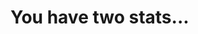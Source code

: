 <html lang="en">
<head>
  <meta charset="utf-8">
  <title>Two Stats</title>
</head>
<body>
<h1>
You have two stats...
</h1>
</body>
</html>
